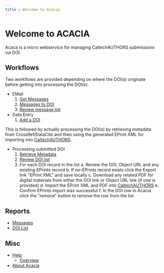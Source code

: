 ```yaml
---
title : Welcome to Acacia
---
```


Welcome to ACACIA
=================

Acaca is a micro webservice for managing CaltechAUTHORS submissions
via DOI.

Workflows
---------

Two workflows are provided depending on where the DOI(s) originate
before getting into processing the DOI(s).

- EMail
    1. [Get Messages](get-messages)
    2. [Messages to DOI](messages-to-doi)
    3. [Review message list](messages/)
- Data Entry
    1. [Add a DOI](add-doi)

This is followed by actually processing the DOI(s) by retrieving
metadata from CrossRef/DataCite and then using the generated EPrint XML
for importing into [CaltechAUTHORS](https://authors.library.caltech.edu).

- Processing submitted DOI
    1. [Retrieve Metadata](retrieve-metadata)
    2. [Review DOI list](list/)
    3. For each DOI record in the list
        a. Review the DOI, Object URL and any existing EPrints record
        b. If no-EPrints record exists click the Export link "EPrint XML"
           and save locally
        c. Download any related PDF for digital materials from either the DOI link or Object URL link (if one is provided)
        d. Import the EPrint XML and PDF into [CaltechAUTHORS](https://authors.library.library.caltech.edu)
        e. Confirm EPrints import was successful
        f. In the DOI row in Acacia click the "remove" button to remove the row from the list


Reports
-------

- [Messages](messages/)
- [DOI List](list/)

Misc
----

- [Help](help/)
    - [Overview](help/overview.html)
- [About Acacia](about)
